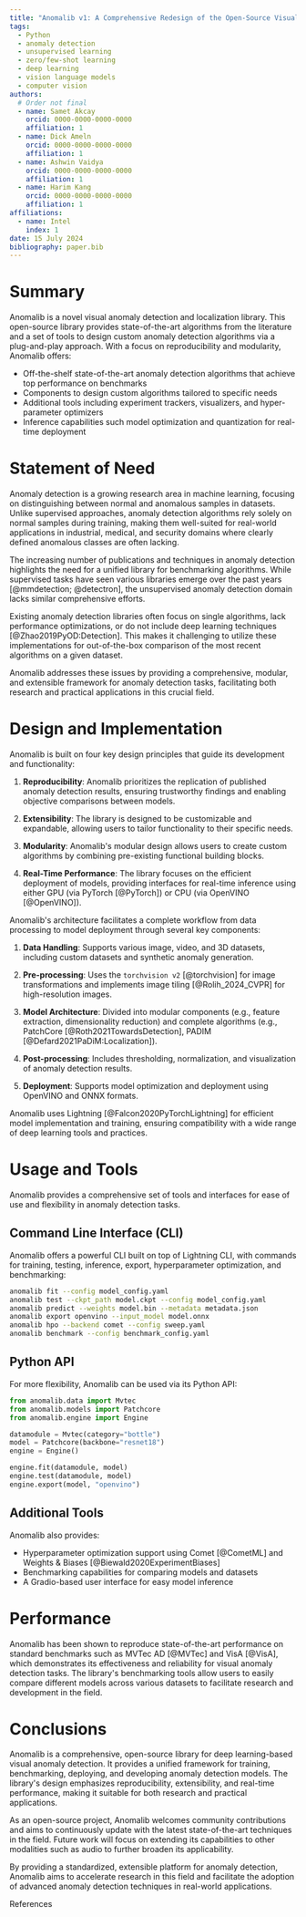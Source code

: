 ```yaml
---
title: "Anomalib v1: A Comprehensive Redesign of the Open-Source Visual Anomaly Detection Library"
tags:
  - Python
  - anomaly detection
  - unsupervised learning
  - zero/few-shot learning
  - deep learning
  - vision language models
  - computer vision
authors:
  # Order not final
  - name: Samet Akcay
    orcid: 0000-0000-0000-0000
    affiliation: 1
  - name: Dick Ameln
    orcid: 0000-0000-0000-0000
    affiliation: 1
  - name: Ashwin Vaidya
    orcid: 0000-0000-0000-0000
    affiliation: 1
  - name: Harim Kang
    orcid: 0000-0000-0000-0000
    affiliation: 1
affiliations:
  - name: Intel
    index: 1
date: 15 July 2024
bibliography: paper.bib
---
```


# Summary

Anomalib is a novel visual anomaly detection and localization library. This open-source library provides state-of-the-art algorithms from the literature and a set of tools to design custom anomaly detection algorithms via a plug-and-play approach. With a focus on reproducibility and modularity, Anomalib offers:

- Off-the-shelf state-of-the-art anomaly detection algorithms that achieve top performance on benchmarks
- Components to design custom algorithms tailored to specific needs
- Additional tools including experiment trackers, visualizers, and hyper-parameter optimizers
- Inference capabilities such model optimization and quantization for real-time deployment

# Statement of Need

Anomaly detection is a growing research area in machine learning, focusing on distinguishing between normal and anomalous samples in datasets. Unlike supervised approaches, anomaly detection algorithms rely solely on normal samples during training, making them well-suited for real-world applications in industrial, medical, and security domains where clearly defined anomalous classes are often lacking.

The increasing number of publications and techniques in anomaly detection highlights the need for a unified library for benchmarking algorithms. While supervised tasks have seen various libraries emerge over the past years [@mmdetection; @detectron], the unsupervised anomaly detection domain lacks similar comprehensive efforts.

Existing anomaly detection libraries often focus on single algorithms, lack performance optimizations, or do not include deep learning techniques [@Zhao2019PyOD:Detection]. This makes it challenging to utilize these implementations for out-of-the-box comparison of the most recent algorithms on a given dataset.

Anomalib addresses these issues by providing a comprehensive, modular, and extensible framework for anomaly detection tasks, facilitating both research and practical applications in this crucial field.

# Design and Implementation

Anomalib is built on four key design principles that guide its development and functionality:

1. **Reproducibility**: Anomalib prioritizes the replication of published anomaly detection results, ensuring trustworthy findings and enabling objective comparisons between models.

2. **Extensibility**: The library is designed to be customizable and expandable, allowing users to tailor functionality to their specific needs.

3. **Modularity**: Anomalib's modular design allows users to create custom algorithms by combining pre-existing functional building blocks.

4. **Real-Time Performance**: The library focuses on the efficient deployment of models, providing interfaces for real-time inference using either GPU (via PyTorch [@PyTorch]) or CPU (via OpenVINO [@OpenVINO]).

Anomalib's architecture facilitates a complete workflow from data processing to model deployment through several key components:

1. **Data Handling**: Supports various image, video, and 3D datasets, including custom datasets and synthetic anomaly generation.

2. **Pre-processing**: Uses the `torchvision v2` [@torchvision] for image transformations and implements image tiling [@Rolih_2024_CVPR] for high-resolution images.

3. **Model Architecture**: Divided into modular components (e.g., feature extraction, dimensionality reduction) and complete algorithms (e.g., PatchCore [@Roth2021TowardsDetection], PADIM [@Defard2021PaDiM:Localization]).

4. **Post-processing**: Includes thresholding, normalization, and visualization of anomaly detection results.

5. **Deployment**: Supports model optimization and deployment using OpenVINO and ONNX formats.

Anomalib uses Lightning [@Falcon2020PyTorchLightning] for efficient model implementation and training, ensuring compatibility with a wide range of deep learning tools and practices.

# Usage and Tools

Anomalib provides a comprehensive set of tools and interfaces for ease of use and flexibility in anomaly detection tasks.

## Command Line Interface (CLI)

Anomalib offers a powerful CLI built on top of Lightning CLI, with commands for training, testing, inference, export, hyperparameter optimization, and benchmarking:

```bash
anomalib fit --config model_config.yaml
anomalib test --ckpt_path model.ckpt --config model_config.yaml
anomalib predict --weights model.bin --metadata metadata.json
anomalib export openvino --input_model model.onnx
anomalib hpo --backend comet --config sweep.yaml
anomalib benchmark --config benchmark_config.yaml
```

## Python API

For more flexibility, Anomalib can be used via its Python API:

```python
from anomalib.data import Mvtec
from anomalib.models import Patchcore
from anomalib.engine import Engine

datamodule = Mvtec(category="bottle")
model = Patchcore(backbone="resnet18")
engine = Engine()

engine.fit(datamodule, model)
engine.test(datamodule, model)
engine.export(model, "openvino")

```

## Additional Tools

Anomalib also provides:

- Hyperparameter optimization support using Comet [@CometML] and Weights & Biases [@Biewald2020ExperimentBiases]
- Benchmarking capabilities for comparing models and datasets
- A Gradio-based user interface for easy model inference

# Performance

Anomalib has been shown to reproduce state-of-the-art performance on standard benchmarks such as MVTec AD [@MVTec] and VisA [@VisA], which demonstrates its effectiveness and reliability for visual anomaly detection tasks. The library's benchmarking tools allow users to easily compare different models across various datasets to facilitate research and development in the field.

# Conclusions

Anomalib is a comprehensive, open-source library for deep learning-based visual anomaly detection. It provides a unified framework for training, benchmarking, deploying, and developing anomaly detection models. The library's design emphasizes reproducibility, extensibility, and real-time performance, making it suitable for both research and practical applications.

As an open-source project, Anomalib welcomes community contributions and aims to continuously update with the latest state-of-the-art techniques in the field. Future work will focus on extending its capabilities to other modalities such as audio to further broaden its applicability.

By providing a standardized, extensible platform for anomaly detection, Anomalib aims to accelerate research in this field and facilitate the adoption of advanced anomaly detection techniques in real-world applications.

References
